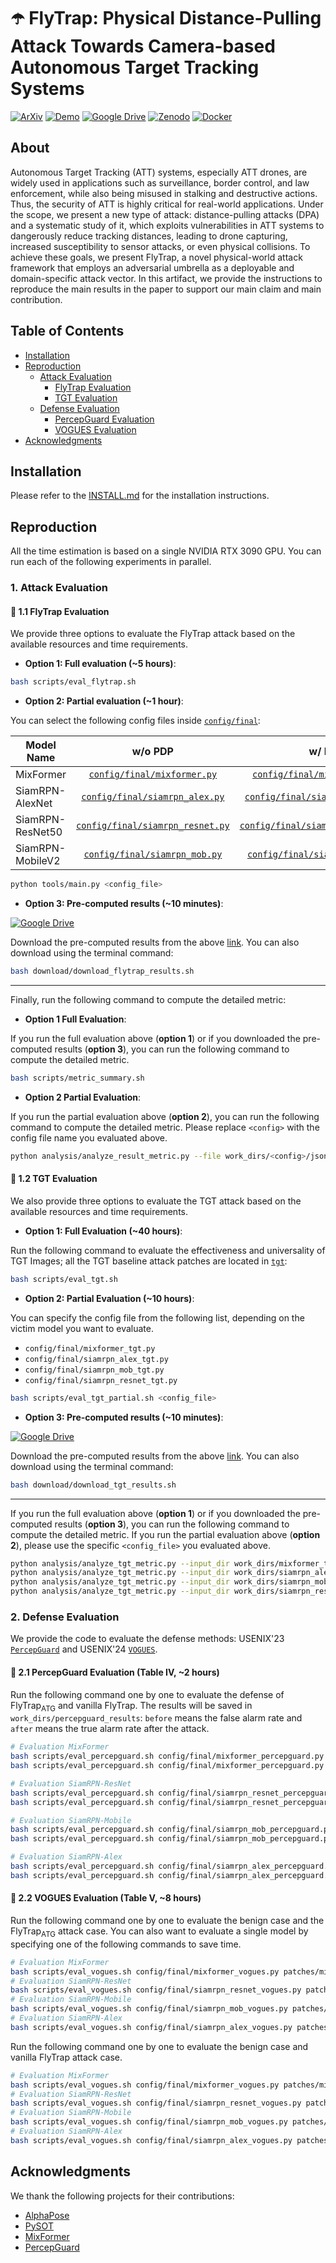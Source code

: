 # ☂️ FlyTrap: Physical Distance-Pulling Attack Towards Camera-based Autonomous Target Tracking Systems

[![ArXiv](https://img.shields.io/badge/ArXiv-FAFAFA?logo=arxiv&logoColor=red&style=flat-square)]()
[![Demo](https://img.shields.io/badge/Demo-4285F4?logo=youtube&logoColor=white&style=flat-square)](https://sites.google.com/view/flytrap-adv)
[![Google Drive](https://img.shields.io/badge/Google%20Drive-4285F4?logo=google-drive&logoColor=white&style=flat-square)](https://drive.google.com/file/d/1ezFU2-JiZC1szN5PnAUU_1ONDmAJM45W/view)
[![Zenodo](https://img.shields.io/badge/Zenodo-FAFAFA?logo=zenodo&logoColor=blue&style=flat-square)](https://zenodo.org/records/16908024)
[![Docker](https://img.shields.io/badge/Docker-2496ED?logo=docker&logoColor=white&style=flat-square)](https://hub.docker.com/r/shaoyuanxie/flytrap)



## About

Autonomous Target Tracking (ATT) systems, especially ATT drones, are widely used in applications such as surveillance, border control, and law enforcement, while also being misused in stalking and destructive actions. Thus, the security of ATT is highly critical for real-world applications. Under the scope, we present a new type of attack: distance-pulling attacks (DPA) and a systematic study of it, which exploits vulnerabilities in ATT systems to dangerously reduce tracking distances, leading to drone capturing, increased susceptibility to sensor attacks, or even physical collisions. To achieve these goals, we present FlyTrap, a novel physical-world attack framework that employs an adversarial umbrella as a deployable and domain-specific attack vector. In this artifact, we provide the instructions to reproduce the main results in the paper to support our main claim and main contribution.

## Table of Contents

- [Installation](#installation)
- [Reproduction](#reproduction)
  - [Attack Evaluation](#1-attack-evaluation)
    - [FlyTrap Evaluation](#-11-flytrap-evaluation)
    - [TGT Evaluation](#-12-tgt-evaluation)
  - [Defense Evaluation](#2-defense-evaluation)
    - [PercepGuard Evaluation](#-21-percepguard-evaluation-table-iv-2-hours)
    - [VOGUES Evaluation](#-22-vogues-evaluation-table-v-8-hours)
- [Acknowledgments](#acknowledgments)



## Installation

Please refer to the [INSTALL.md](docs/INSTALL.md) for the installation instructions.

## Reproduction

All the time estimation is based on a single NVIDIA RTX 3090 GPU. You can run each of the following experiments in parallel.

### 1. Attack Evaluation

#### 🚀 1.1 FlyTrap Evaluation

We provide three options to evaluate the FlyTrap attack based on the available resources and time requirements.

- **Option 1: Full evaluation (~5 hours)**:

```sh
bash scripts/eval_flytrap.sh
```

- **Option 2: Partial evaluation (~1 hour)**:

You can select the following config files inside [`config/final`](./config/final):

| Model Name         | w/o PDP | w/ PDP |
|--------------------|:-------:|:------:|
| MixFormer          |   [`config/final/mixformer.py`](./config/final/mixformer.py)     |   [`config/final/mixformer_pdp.py`](./config/final/mixformer_pdp.py)    |
| SiamRPN-AlexNet    |   [`config/final/siamrpn_alex.py`](./config/final/siamrpn_alex.py)     |   [`config/final/siamrpn_alex_pdp.py`](./config/final/siamrpn_alex_pdp.py)    |
| SiamRPN-ResNet50   |   [`config/final/siamrpn_resnet.py`](./config/final/siamrpn_resnet.py)     |   [`config/final/siamrpn_resnet_pdp.py`](./config/final/siamrpn_resnet_pdp.py)    |
| SiamRPN-MobileV2   |   [`config/final/siamrpn_mob.py`](./config/final/siamrpn_mob.py)     |   [`config/final/siamrpn_mob_pdp.py`](./config/final/siamrpn_mob_pdp.py)    |


```sh
python tools/main.py <config_file>
```

- **Option 3: Pre-computed results (~10 minutes)**:

[![Google Drive](https://img.shields.io/badge/Google%20Drive-4285F4?logo=google-drive&logoColor=white&style=flat-square)](https://drive.google.com/file/d/1JWd_yHl3pBgPSuHNr-XDkllULAm5TBDK/view?usp=drive_link) 

Download the pre-computed results from the above [link](https://drive.google.com/file/d/1JWd_yHl3pBgPSuHNr-XDkllULAm5TBDK/view?usp=drive_link). You can also download using the terminal command:
```bash
bash download/download_flytrap_results.sh
```

---

Finally, run the following command to compute the detailed metric:

- **Option 1 Full Evaluation**:

If you run the full evaluation above (**option 1**) or if you downloaded the pre-computed results (**option 3**), you can run the following command to compute the detailed metric.

```bash
bash scripts/metric_summary.sh
```

- **Option 2 Partial Evaluation**:

If you run the partial evaluation above (**option 2**), you can run the following command to compute the detailed metric. Please replace `<config>` with the config file name you evaluated above.

```bash
python analysis/analyze_result_metric.py --file work_dirs/<config>/json_files/results_epoch-1.json
```

#### 🚀 1.2 TGT Evaluation

We also provide three options to evaluate the TGT attack based on the available resources and time requirements.

- **Option 1: Full Evaluation (~40 hours)**:

Run the following command to evaluate the effectiveness and universality of TGT Images; all the TGT baseline attack patches are located in [`tgt`](./tgt):

```sh
bash scripts/eval_tgt.sh
```

- **Option 2: Partial Evaluation (~10 hours)**:

You can specify the config file from the following list, depending on the victim model you want to evaluate.

- `config/final/mixformer_tgt.py`
- `config/final/siamrpn_alex_tgt.py`
- `config/final/siamrpn_mob_tgt.py`
- `config/final/siamrpn_resnet_tgt.py`

```sh
bash scripts/eval_tgt_partial.sh <config_file>
```

- **Option 3: Pre-computed results (~10 minutes)**:

[![Google Drive](https://img.shields.io/badge/Google%20Drive-4285F4?logo=google-drive&logoColor=white&style=flat-square)](https://drive.google.com/file/d/1JZkyJQy3-EsUkjAC0uxpTP3LQ-_38HQm/view?usp=sharing) 

Download the pre-computed results from the above [link](https://drive.google.com/file/d/1JZkyJQy3-EsUkjAC0uxpTP3LQ-_38HQm/view?usp=sharing). You can also download using the terminal command:
```bash
bash download/download_tgt_results.sh
```

---

If you run the full evaluation above (**option 1**) or if you downloaded the pre-computed results (**option 3**), you can run the following command to compute the detailed metric. If you run the partial evaluation above (**option 2**), please use the specific `<config_file>` you evaluated above.

```bash
python analysis/analyze_tgt_metric.py --input_dir work_dirs/mixformer_tgt/json_files
python analysis/analyze_tgt_metric.py --input_dir work_dirs/siamrpn_alex_tgt/json_files
python analysis/analyze_tgt_metric.py --input_dir work_dirs/siamrpn_mob_tgt/json_files
python analysis/analyze_tgt_metric.py --input_dir work_dirs/siamrpn_resnet_tgt/json_files
```

### 2. Defense Evaluation

We provide the code to evaluate the defense methods: USENIX'23 [`PercepGuard`](https://www.usenix.org/conference/usenixsecurity23/presentation/man) and USENIX'24 [`VOGUES`](https://www.usenix.org/conference/usenixsecurity24/presentation/muller).

#### 🚀 2.1 PercepGuard Evaluation (Table IV, ~2 hours)

Run the following command one by one to evaluate the defense of FlyTrap<sub>ATG</sub> and vanilla FlyTrap. The results will be saved in `work_dirs/percepguard_results`: `before` means the false alarm rate and `after` means the true alarm rate after the attack.

```sh
# Evaluation MixFormer
bash scripts/eval_percepguard.sh config/final/mixformer_percepguard.py patches/mixformer_flytrap_atg_percepguard.png
bash scripts/eval_percepguard.sh config/final/mixformer_percepguard.py patches/mixformer_flytrap.png

# Evaluation SiamRPN-ResNet
bash scripts/eval_percepguard.sh config/final/siamrpn_resnet_percepguard.py patches/siamrpn_resnet_flytrap_atg_percepguard.png
bash scripts/eval_percepguard.sh config/final/siamrpn_resnet_percepguard.py patches/siamrpn_resnet_flytrap.png

# Evaluation SiamRPN-Mobile
bash scripts/eval_percepguard.sh config/final/siamrpn_mob_percepguard.py patches/siamrpn_mobile_flytrap_atg_percepguard.png
bash scripts/eval_percepguard.sh config/final/siamrpn_mob_percepguard.py patches/siamrpn_mobile_flytrap.png

# Evaluation SiamRPN-Alex
bash scripts/eval_percepguard.sh config/final/siamrpn_alex_percepguard.py patches/siamrpn_alex_flytrap_atg_percepguard.png
bash scripts/eval_percepguard.sh config/final/siamrpn_alex_percepguard.py patches/siamrpn_alex_flytrap.png
```

#### 🚀 2.2 VOGUES Evaluation (Table V, ~8 hours)

Run the following command one by one to evaluate the benign case and the FlyTrap<sub>ATG</sub> attack case. You can also want to evaluate a single model by specifying one of the following commands to save time.

```sh
# Evaluation MixFormer
bash scripts/eval_vogues.sh config/final/mixformer_vogues.py patches/mixformer_flytrap_atg_vogues.png
# Evaluation SiamRPN-ResNet
bash scripts/eval_vogues.sh config/final/siamrpn_resnet_vogues.py patches/siamrpn_resnet_flytrap_atg_vogues.png
# Evaluation SiamRPN-Mobile
bash scripts/eval_vogues.sh config/final/siamrpn_mob_vogues.py patches/siamrpn_mobile_flytrap_atg_vogues.png
# Evaluation SiamRPN-Alex
bash scripts/eval_vogues.sh config/final/siamrpn_alex_vogues.py patches/siamrpn_alex_flytrap_atg_vogues.png
```

Run the following command one by one to evaluate the benign case and vanilla FlyTrap attack case.

```sh
# Evaluation MixFormer
bash scripts/eval_vogues.sh config/final/mixformer_vogues.py patches/mixformer_flytrap.png
# Evaluation SiamRPN-ResNet
bash scripts/eval_vogues.sh config/final/siamrpn_resnet_vogues.py patches/siamrpn_resnet_flytrap.png
# Evaluation SiamRPN-Mobile
bash scripts/eval_vogues.sh config/final/siamrpn_mob_vogues.py patches/siamrpn_mobile_flytrap.png
# Evaluation SiamRPN-Alex
bash scripts/eval_vogues.sh config/final/siamrpn_alex_vogues.py patches/siamrpn_alex_flytrap.png
```

## Acknowledgments

We thank the following projects for their contributions:

- [AlphaPose](https://github.com/MVIG-SJTU/AlphaPose)
- [PySOT](https://github.com/STVIR/pysot)
- [MixFormer](https://github.com/MCG-NJU/MixFormer)
- [PercepGuard](https://github.com/Harry1993/PercepGuard)
